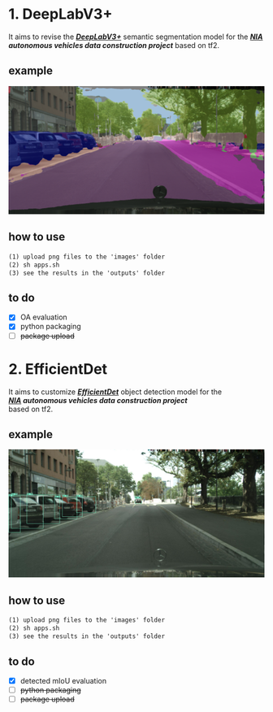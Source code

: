 # 1. DeepLabV3+
It aims to revise the [***DeepLabV3+***](https://arxiv.org/abs/1802.02611) semantic segmentation model
for the ***[NIA](https://www.nia.or.kr/site/nia_kor/main.do) autonomous vehicles data construction project*** based on tf2.

## example
<p align="left">
    <img src="output.png" width=600></br>
</p>

## how to use
```
(1) upload png files to the 'images' folder
(2) sh apps.sh
(3) see the results in the 'outputs' folder
```

## to do
- [x] OA evaluation
- [x] python packaging
- [ ] ~~package upload~~

# 2. EfficientDet
It aims to customize [***EfficientDet***](https://arxiv.org/abs/1911.09070) object detection model for the \
***[NIA](https://www.nia.or.kr/site/nia_kor/main.do) autonomous vehicles data construction project*** \
based on tf2.

## example
<p align="left">
    <img src="0.jpg" width=600></br>
</p>

## how to use
```
(1) upload png files to the 'images' folder
(2) sh apps.sh
(3) see the results in the 'outputs' folder
```

## to do
- [x] detected mIoU evaluation
- [ ] ~~python packaging~~
- [ ] ~~package upload~~
